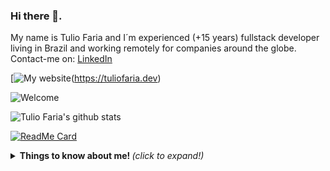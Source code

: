 ### Hi there 👋.

My name is Tulio Faria and I´m experienced (+15 years) fullstack developer living in Brazil and working remotely for companies around the globe.
Contact-me on:
[LinkedIn](https://linkedin.com/in/tuliofaria)

[![My website](https://dyn-qrcode.vercel.app/api?url=https%3A%2F%2Ftuliofaria.dev)(https://tuliofaria.dev)

![Welcome](https://github.com/tuliofaria/tuliofaria/blob/master/github-profile-header.png?raw=true)

![Tulio Faria's github stats](https://github-readme-stats.vercel.app/api?username=tuliofaria&show_icons=true&theme=radical)

[![ReadMe Card](https://github-readme-stats.vercel.app/api/pin/?username=tuliofaria&repo=dyn-qrcode)](https://github.com/tuliofaria/dyn-qrcode)

<details>
  <summary> <b> Things to know about me! </b> <i>(click to expand!)</i> </summary>
  
  <br>
    This is going to be hidden. 
 </details>

<!--
Here are some ideas to get you started:

- 🔭 I’m currently working on ...
- 🌱 I’m currently learning ...
- 👯 I’m looking to collaborate on ...
- 🤔 I’m looking for help with ...
- 💬 Ask me about ...
- 📫 How to reach me: ...
- 😄 Pronouns: ...
- ⚡ Fun fact: ...
-->
